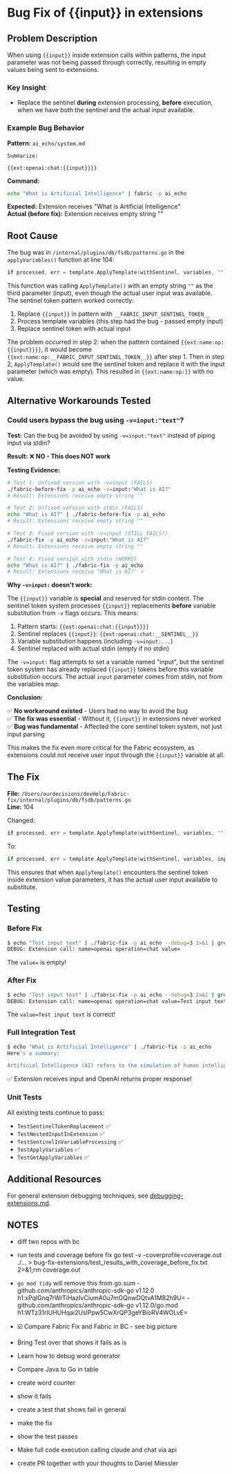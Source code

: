 

# Bug Fix of {{input}} in extensions

## Problem Description

When using `{{input}}` inside extension calls within patterns, the input parameter was not being passed through correctly, resulting in empty values being sent to extensions.

### Key Insight

* Replace the sentinel **during** extension processing, **before** execution, when we have both the sentinel and the actual input available.

### Example Bug Behavior

**Pattern:** `ai_echo/system.md`
```
Summarize:

{{ext:openai:chat:{{input}}}}
```

**Command:**
```bash
echo "What is Artificial Intelligence" | fabric -p ai_echo
```

**Expected:** Extension receives "What is Artificial Intelligence"  
**Actual (before fix):** Extension receives empty string ""

## Root Cause

The bug was in `/internal/plugins/db/fsdb/patterns.go` in the `applyVariables()` function at line 104:

```go
if processed, err = template.ApplyTemplate(withSentinel, variables, ""); err != nil {
```

This function was calling `ApplyTemplate()` with an empty string `""` as the third parameter (input), even though the actual user input was available. The sentinel token pattern worked correctly:

1. Replace `{{input}}` in pattern with `__FABRIC_INPUT_SENTINEL_TOKEN__`
2. Process template variables (this step had the bug - passed empty input)
3. Replace sentinel token with actual input

The problem occurred in step 2: when the pattern contained `{{ext:name:op:{{input}}}}`, it would become `{{ext:name:op:__FABRIC_INPUT_SENTINEL_TOKEN__}}` after step 1. Then in step 2, `ApplyTemplate()` would see the sentinel token and replace it with the input parameter (which was empty). This resulted in `{{ext:name:op:}}` with no value.

## Alternative Workarounds Tested

### Could users bypass the bug using `-v=input:"text"`?

**Test:** Can the bug be avoided by using `-v=input:"text"` instead of piping input via stdin?

**Result:** ❌ **NO - This does NOT work**

**Testing Evidence:**

```bash
# Test 1: Unfixed version with -v=input (FAILS)
./fabric-before-fix -p ai_echo -v=input:"What is AI?"
# Result: Extensions receive empty string ""

# Test 2: Unfixed version with stdin (FAILS)  
echo "What is AI?" | ./fabric-before-fix -p ai_echo
# Result: Extensions receive empty string ""

# Test 3: Fixed version with -v=input (STILL FAILS!)
./fabric-fix -p ai_echo -v=input:"What is AI?"
# Result: Extensions receive empty string ""

# Test 4: Fixed version with stdin (WORKS)
echo "What is AI?" | ./fabric-fix -p ai_echo  
# Result: Extensions receive "What is AI?" ✓
```

**Why `-v=input:` doesn't work:**

The `{{input}}` variable is **special** and reserved for stdin content. The sentinel token system processes `{{input}}` replacements **before** variable substitution from `-v` flags occurs. This means:

1. Pattern starts: `{{ext:openai:chat:{{input}}}}`
2. Sentinel replaces `{{input}}`: `{{ext:openai:chat:__SENTINEL__}}`
3. Variable substitution happens (including `-v=input:...`)
4. Sentinel replaced with actual stdin (empty if no stdin)

The `-v=input:` flag attempts to set a variable named "input", but the sentinel token system has already replaced `{{input}}` tokens before this variable substitution occurs. The actual `input` parameter comes from stdin, not from the variables map.

**Conclusion:** 

✅ **No workaround existed** - Users had no way to avoid the bug  
✅ **The fix was essential** - Without it, `{{input}}` in extensions never worked  
✅ **Bug was fundamental** - Affected the core sentinel token system, not just input parsing

This makes the fix even more critical for the Fabric ecosystem, as extensions could not receive user input through the `{{input}}` variable at all.

## The Fix

**File:** `/Users/ourdecisions/devHelp/Fabric-fix/internal/plugins/db/fsdb/patterns.go`  
**Line:** 104

Changed:
```go
if processed, err = template.ApplyTemplate(withSentinel, variables, ""); err != nil {
```

To:
```go
if processed, err = template.ApplyTemplate(withSentinel, variables, input); err != nil {
```

This ensures that when `ApplyTemplate()` encounters the sentinel token inside extension value parameters, it has the actual user input available to substitute.

## Testing

### Before Fix
```bash
$ echo "Test input text" | ./fabric-fix -p ai_echo --debug=3 2>&1 | grep "Extension call"
DEBUG: Extension call: name=openai operation=chat value=
```
The `value=` is empty!

### After Fix
```bash
$ echo "Test input text" | ./fabric-fix -p ai_echo --debug=3 2>&1 | grep "Extension call"
DEBUG: Extension call: name=openai operation=chat value=Test input text
```
The `value=Test input text` is correct!

### Full Integration Test
```bash
$ echo "What is Artificial Intelligence" | ./fabric-fix -p ai_echo
Here's a summary:

Artificial Intelligence (AI) refers to the simulation of human intelligence by computer systems...
```
✅ Extension receives input and OpenAI returns proper response!

### Unit Tests
All existing tests continue to pass:
- `TestSentinelTokenReplacement` ✅
- `TestNestedInputInExtension` ✅  
- `TestSentinelInVariableProcessing` ✅
- `TestApplyVariables` ✅
- `TestGetApplyVariables` ✅

## Additional Resources

For general extension debugging techniques, see [debugging-extensions.md](./debugging-extensions.md).

## NOTES

- diff two repos with bc

- run tests and coverage before fix
go test -v -coverprofile=coverage.out ./... > bug-fix-extensions/test_results_with_coverage_before_fix.txt 2>&1;rm coverage.out

- `go mod tidy` will remove this from go.sum
 -github.com/anthropics/anthropic-sdk-go v1.12.0 h1:xPqlGnq7rWrTiHazIvCiumA0u7mGQnwDQtvA1M82h9U=
 -github.com/anthropics/anthropic-sdk-go v1.12.0/go.mod h1:WTz31rIUHUHqai2UslPpw5CwXrQP3geYBioRV4WOLvE=

- ☑️ Compare Fabric Fix and Fabric in BC - see big picture
- Bring Test over that shows it fails as is
- Learn how to debug word generator
- Compare Java to Go in table
- create word counter
- show it fails
- create a test that shows fail in general
- make the fix
- show the test passes
- Make full code execution calling claude and chat via api
- create PR together with your thoughts to Daniel Miessler

